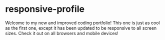 # responsive-profile

Welcome to my new and improved coding portfolio! This one is just as cool as the first one, except it has been updated to be responsive to all screen sizes. Check it out on all browsers and mobile devices! 